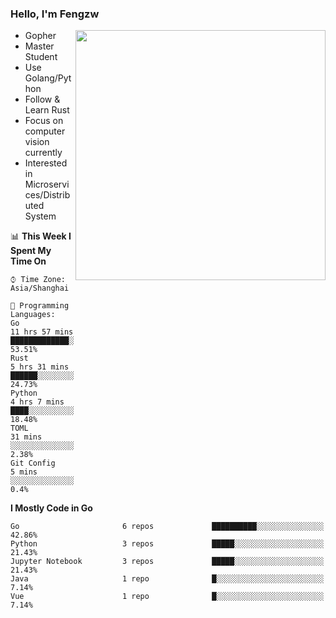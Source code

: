 ### Hello, I'm Fengzw

<img align="right" src="https://github-readme-stats-zhiwei-feng.vercel.app/api?username=zhiwei-Feng&show_icons=true&icon_color=000000&text_color=000000&bg_color=ffffff&hide_title=false&title_color=000000" width="400" />

- Gopher
- Master Student
- Use Golang/Python
- Follow & Learn Rust
- Focus on computer vision currently
- Interested in Microservices/Distributed System
  
<!--START_SECTION:waka-->
📊 **This Week I Spent My Time On** 

```text
⌚︎ Time Zone: Asia/Shanghai

💬 Programming Languages: 
Go                       11 hrs 57 mins      █████████████░░░░░░░░░░░░   53.51% 
Rust                     5 hrs 31 mins       ██████░░░░░░░░░░░░░░░░░░░   24.73% 
Python                   4 hrs 7 mins        ████░░░░░░░░░░░░░░░░░░░░░   18.48% 
TOML                     31 mins             ░░░░░░░░░░░░░░░░░░░░░░░░░   2.38% 
Git Config               5 mins              ░░░░░░░░░░░░░░░░░░░░░░░░░   0.4%

```

**I Mostly Code in Go** 

```text
Go                       6 repos             ██████████░░░░░░░░░░░░░░░   42.86% 
Python                   3 repos             █████░░░░░░░░░░░░░░░░░░░░   21.43% 
Jupyter Notebook         3 repos             █████░░░░░░░░░░░░░░░░░░░░   21.43% 
Java                     1 repo              █░░░░░░░░░░░░░░░░░░░░░░░░   7.14% 
Vue                      1 repo              █░░░░░░░░░░░░░░░░░░░░░░░░   7.14%

```



<!--END_SECTION:waka-->
</p>



<!--
[![github stats](https://github-readme-stats.vercel.app/api?username=zhiwei-Feng&theme=tokyonight&show_icons=true)](https://github.com/anuraghazra/github-readme-stats)
-->




<!--
**zhiwei-Feng/zhiwei-Feng** is a ✨ _special_ ✨ repository because its `README.md` (this file) appears on your GitHub profile.

Here are some ideas to get you started:

- 🔭 I’m currently working on ...
- 🌱 I’m currently learning ...
- 👯 I’m looking to collaborate on ...
- 🤔 I’m looking for help with ...
- 💬 Ask me about ...
- 📫 How to reach me: ...
- 😄 Pronouns: ...
- ⚡ Fun fact: ...
-->



